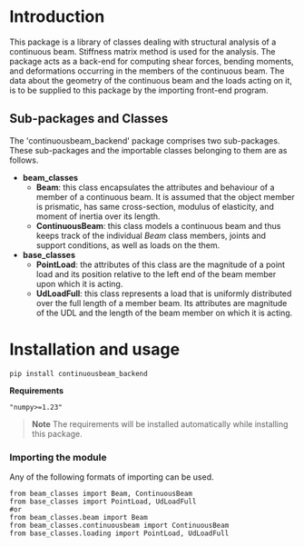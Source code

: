 # Introduction
This package is a library of classes dealing with structural analysis of a continuous beam. Stiffness matrix method is used for the analysis. The package acts as a back-end for computing shear forces, bending moments, and deformations occurring in the members of the continuous beam. The data about the geometry of the continuous beam and the loads acting on it, is to be supplied to this package by the importing front-end program.

## Sub-packages and Classes
The 'continuousbeam_backend' package comprises two sub-packages. These sub-packages and the importable classes belonging to them are as follows.
- **beam_classes**
    - **Beam**: this class encapsulates the attributes and behaviour of a member of a continuous beam. It is assumed that the object member is prismatic, has same cross-section, modulus of elasticity, and moment of inertia over its length. 
    - **ContinuousBeam**: this class models a continuous beam and thus keeps track of the individual *Beam* class members, joints and support conditions, as well as loads on the them.
- **base_classes**
    - **PointLoad**: the attributes of this class are the magnitude of a point load and its position relative to the left end of the beam member upon which it is acting. 
    - **UdLoadFull**: this class represents a load that is uniformly distributed over the full length of a member beam. Its attributes are magnitude of the UDL and the length of the beam member on which it is acting.  

# Installation and usage
```
pip install continuousbeam_backend
```

**Requirements**

```
"numpy>=1.23"
```
> **Note** The requirements will be installed automatically while installing this package.



### Importing the module
Any of the following formats of importing can be used.
```
from beam_classes import Beam, ContinuousBeam
from base_classes import PointLoad, UdLoadFull
#or 
from beam_classes.beam import Beam 
from beam_classes.continuousbeam import ContinuousBeam
from base_classes.loading import PointLoad, UdLoadFull
```

